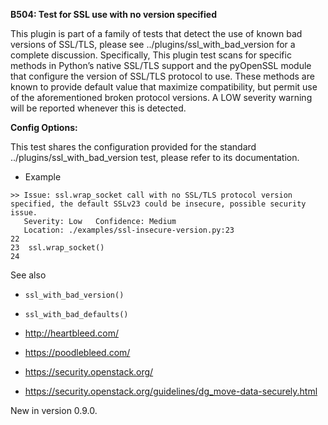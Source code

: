 **B504: Test for SSL use with no version specified**

This plugin is part of a family of tests that detect the use of known
bad versions of SSL/TLS, please see ../plugins/ssl\_with\_bad\_version
for a complete discussion. Specifically, This plugin test scans for
specific methods in Python’s native SSL/TLS support and the pyOpenSSL
module that configure the version of SSL/TLS protocol to use. These
methods are known to provide default value that maximize compatibility,
but permit use of the aforementioned broken protocol versions. A LOW
severity warning will be reported whenever this is detected.

**Config Options:**

This test shares the configuration provided for the standard
../plugins/ssl\_with\_bad\_version test, please refer to its
documentation.

  - Example

<!-- end list -->

    >> Issue: ssl.wrap_socket call with no SSL/TLS protocol version
    specified, the default SSLv23 could be insecure, possible security
    issue.
       Severity: Low   Confidence: Medium
       Location: ./examples/ssl-insecure-version.py:23
    22
    23  ssl.wrap_socket()
    24

See also

  - `ssl_with_bad_version()`

  - `ssl_with_bad_defaults()`

  - <http://heartbleed.com/>

  - <https://poodlebleed.com/>

  - <https://security.openstack.org/>

  - <https://security.openstack.org/guidelines/dg_move-data-securely.html>

New in version 0.9.0.
